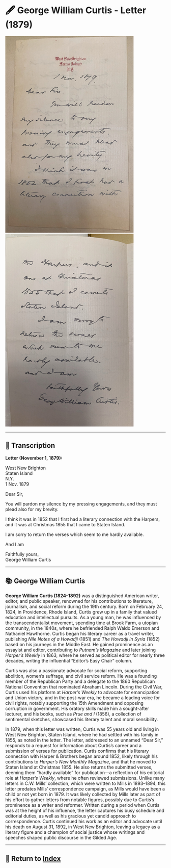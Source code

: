 # 🖋️ George William Curtis - Letter (1879)

<a href="../assets/George_William_Curtis_Letter_1.jpg" target="_blank">
  <img src="../assets/George_William_Curtis_Letter_1.jpg" alt="George William Curtis Letter 1" style="max-width: 80%; height: auto;"/>
</a>
<a href="../assets/George_William_Curtis_Letter_2.jpg" target="_blank">
  <img src="../assets/George_William_Curtis_Letter_2.jpg" alt="George William Curtis Letter 2" style="max-width: 80%; height: auto;"/>
</a>

---

## 📜 Transcription

**Letter (November 1, 1879):**  

West New Brighton  
Staten Island  
N.Y.  
1 Nov. 1879  

Dear Sir,  

You will pardon my silence by my pressing engagements, and they must plead also for my brevity.  

I think it was in 1852 that I first had a literary connection with the Harpers, and it was at Christmas 1855 that I came to Staten Island.  

I am sorry to return the verses which seem to me hardly available.  

And I am  

Faithfully yours,  
George William Curtis  

---

## 📚 George William Curtis

**George William Curtis (1824–1892)** was a distinguished American writer, editor, and public speaker, renowned for his contributions to literature, journalism, and social reform during the 19th century. Born on February 24, 1824, in Providence, Rhode Island, Curtis grew up in a family that valued education and intellectual pursuits. As a young man, he was influenced by the transcendentalist movement, spending time at Brook Farm, a utopian community, in the 1840s, where he befriended Ralph Waldo Emerson and Nathaniel Hawthorne. Curtis began his literary career as a travel writer, publishing *Nile Notes of a Howadji* (1851) and *The Howadji in Syria* (1852) based on his journeys in the Middle East. He gained prominence as an essayist and editor, contributing to *Putnam’s Magazine* and later joining *Harper’s Weekly* in 1863, where he served as political editor for nearly three decades, writing the influential “Editor’s Easy Chair” column.

Curtis was also a passionate advocate for social reform, supporting abolition, women’s suffrage, and civil service reform. He was a founding member of the Republican Party and a delegate to the 1860 Republican National Convention that nominated Abraham Lincoln. During the Civil War, Curtis used his platform at *Harper’s Weekly* to advocate for emancipation and Union victory, and in the post-war era, he became a leading voice for civil rights, notably supporting the 15th Amendment and opposing corruption in government. His oratory skills made him a sought-after lecturer, and his books, such as *Prue and I* (1856), a collection of sentimental sketches, showcased his literary talent and moral sensibility.

In 1879, when this letter was written, Curtis was 55 years old and living in West New Brighton, Staten Island, where he had settled with his family in 1855, as noted in the letter. The letter, addressed to an unnamed “Dear Sir,” responds to a request for information about Curtis’s career and a submission of verses for publication. Curtis confirms that his literary connection with Harper & Brothers began around 1852, likely through his contributions to *Harper’s New Monthly Magazine*, and that he moved to Staten Island at Christmas 1855. He also returns the submitted verses, deeming them “hardly available” for publication—a reflection of his editorial role at *Harper’s Weekly*, where he often reviewed submissions. Unlike many letters in C.W. Mills’ collection, which were written to Mills in 1893–1894, this letter predates Mills’ correspondence campaign, as Mills would have been a child or not yet born in 1879. It was likely collected by Mills later as part of his effort to gather letters from notable figures, possibly due to Curtis’s prominence as a writer and reformer. Written during a period when Curtis was at the height of his influence, the letter captures his busy schedule and editorial duties, as well as his gracious yet candid approach to correspondence. Curtis continued his work as an editor and advocate until his death on August 31, 1892, in West New Brighton, leaving a legacy as a literary figure and a champion of social justice whose writings and speeches shaped public discourse in the Gilded Age.

---

## 🔗 Return to [Index](index.md)